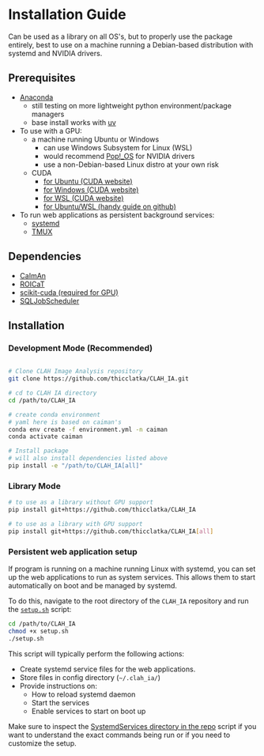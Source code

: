 # Installation Guide

Can be used as a library on all OS's, but to properly use the package entirely, best to use on a machine running a Debian-based distribution with systemd and NVIDIA drivers.

## Prerequisites

- [Anaconda](https://docs.anaconda.com/)
    - still testing on more lightweight python environment/package managers
    - base install works with [uv](https://github.com/astral-sh/uv)
- To use with a GPU:
    - a machine running Ubuntu or Windows
        - can use Windows Subsystem for Linux (WSL)
        - would recommend [Pop!\_OS](https://system76.com/pop/download/) for NVIDIA drivers
        - use a non-Debian-based Linux distro at your own risk
    - CUDA
        - [for Ubuntu (CUDA website)](https://docs.nvidia.com/cuda/cuda-installation-guide-linux/index.html#ubuntu)
        - [for Windows (CUDA website)](https://docs.nvidia.com/cuda/cuda-installation-guide-microsoft-windows/index.html)
        - [for WSL (CUDA website)](https://docs.nvidia.com/cuda/cuda-installation-guide-linux/index.html#wsl)
        - [for Ubuntu/WSL (handy guide on github)](https://gist.github.com/denguir/b21aa66ae7fb1089655dd9de8351a202)
- To run web applications as persistent background services:
    - [systemd](https://systemd.io/)
    - [TMUX](https://github.com/tmux/tmux/wiki)

## Dependencies

- [CaImAn](https://github.com/thicclatka/CaImAn)
- [ROICaT](https://github.com/RichieHakim/ROICaT)
- [scikit-cuda (required for GPU)](https://github.com/lebedov/scikit-cuda)
- [SQLJobScheduler](https://github.com/thicclatka/SQLJobScheduler)

## Installation

### Development Mode (Recommended)

```bash

# Clone CLAH Image Analysis repository
git clone https://github.com/thicclatka/CLAH_IA.git

# cd to CLAH IA directory
cd /path/to/CLAH_IA

# create conda environment
# yaml here is based on caiman's
conda env create -f environment.yml -n caiman
conda activate caiman

# Install package
# will also install dependencies listed above
pip install -e "/path/to/CLAH_IA[all]"
```

### Library Mode

```bash
# to use as a library without GPU support
pip install git+https://github.com/thicclatka/CLAH_IA

# to use as a library with GPU support
pip install git+https://github.com/thicclatka/CLAH_IA[all]
```

### Persistent web application setup

If program is running on a machine running Linux with systemd,
you can set up the web applications to run as system services.
This allows them to start automatically on boot and be managed by systemd.

To do this, navigate to the root directory of the `CLAH_IA` repository and run the [`setup.sh`](https://github.com/thicclatka/CLAH_IA/blob/main/SystemdServices/setup.sh) script:

```bash
cd /path/to/CLAH_IA
chmod +x setup.sh
./setup.sh
```

This script will typically perform the following actions:

- Create systemd service files for the web applications.
- Store files in config directory (`~/.clah_ia/`)
- Provide instructions on:
    - How to reload systemd daemon
    - Start the services
    - Enable services to start on boot up

Make sure to inspect the [SystemdServices directory in the repo](https://github.com/thicclatka/CLAH_IA/blob/main/SystemdServices) script if you want to understand the exact commands being run or if you need to customize the setup.

